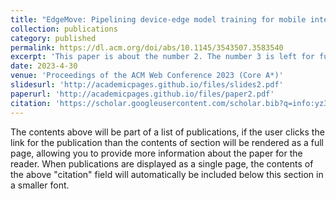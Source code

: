 ```yaml
---
title: "EdgeMove: Pipelining device-edge model training for mobile intelligence"
collection: publications
category: published
permalink: https://dl.acm.org/doi/abs/10.1145/3543507.3583540
excerpt: 'This paper is about the number 2. The number 3 is left for future work.'
date: 2023-4-30
venue: 'Proceedings of the ACM Web Conference 2023 (Core A*)'
slidesurl: 'http://academicpages.github.io/files/slides2.pdf'
paperurl: 'http://academicpages.github.io/files/paper2.pdf'
citation: 'https://scholar.googleusercontent.com/scholar.bib?q=info:yz3H2E_w388J:scholar.google.com/&output=citation&scisdr=CgLNT0f7ELXU8Qn1xs4:AAZF9b8AAAAAaMzz3s5PaZrcgKmAVIWhuw4pTXA&scisig=AAZF9b8AAAAAaMzz3ii5qsRwSVIllQuaoyFLKaI&scisf=4&ct=citation&cd=-1&hl=en&scfhb=1'
---
```


The contents above will be part of a list of publications, if the user clicks the link for the publication than the contents of section will be rendered as a full page, allowing you to provide more information about the paper for the reader. When publications are displayed as a single page, the contents of the above "citation" field will automatically be included below this section in a smaller font.
